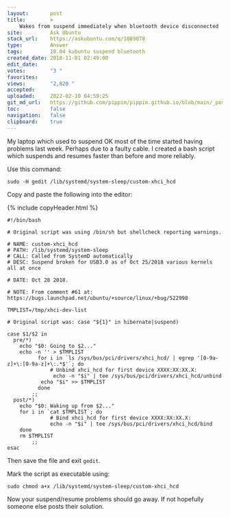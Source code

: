 ```yaml
---
layout:       post
title:        >
    Wakes from suspend immediately when bluetooth device disconnected
site:         Ask Ubuntu
stack_url:    https://askubuntu.com/q/1089078
type:         Answer
tags:         18.04 kubuntu suspend bluetooth
created_date: 2018-11-01 02:49:00
edit_date:    
votes:        "3 "
favorites:    
views:        "2,820 "
accepted:     
uploaded:     2022-02-10 04:59:25
git_md_url:   https://github.com/pippim/pippim.github.io/blob/main/_posts/2018/2018-11-01-Wakes-from-suspend-immediately-when-bluetooth-device-disconnected.md
toc:          false
navigation:   false
clipboard:    true
---
```


My laptop which used to suspend OK most of the time started having problems last week. Perhaps due to a faulty cable. I created a bash script which suspends and resumes faster than before and more reliably.

<!-- Language-all: lang-bash -->

Use this command: 

``` 
sudo -H gedit /lib/systemd/system-sleep/custom-xhci_hcd
```

Copy and paste the following into the editor:

{% include copyHeader.html %}
``` 
#!/bin/bash

# Original script was using /bin/sh but shellcheck reporting warnings.

# NAME: custom-xhci_hcd
# PATH: /lib/systemd/system-sleep
# CALL: Called from SystemD automatically
# DESC: Suspend broken for USB3.0 as of Oct 25/2018 various kernels all at once

# DATE: Oct 28 2018.

# NOTE: From comment #61 at: https://bugs.launchpad.net/ubuntu/+source/linux/+bug/522998

TMPLIST=/tmp/xhci-dev-list

# Original script was: case "${1}" in hibernate|suspend)

case $1/$2 in
  pre/*)
    echo "$0: Going to $2..."
    echo -n '' > $TMPLIST
          for i in `ls /sys/bus/pci/drivers/xhci_hcd/ | egrep '[0-9a-z]+\:[0-9a-z]+\:.*$'`; do
              # Unbind xhci_hcd for first device XXXX:XX:XX.X:
               echo -n "$i" | tee /sys/bus/pci/drivers/xhci_hcd/unbind
           echo "$i" >> $TMPLIST
          done
        ;;
  post/*)
    echo "$0: Waking up from $2..."
    for i in `cat $TMPLIST`; do
              # Bind xhci_hcd for first device XXXX:XX:XX.X:
              echo -n "$i" | tee /sys/bus/pci/drivers/xhci_hcd/bind
    done
    rm $TMPLIST
        ;;
esac
```

Then save the file and exit `gedit`. 

Mark the script as executable using:

``` 
sudo chmod a+x /lib/systemd/system-sleep/custom-xhci_hcd
```

Now your suspend/resume problems should go away. If not hopefully someone else posts their solution.
